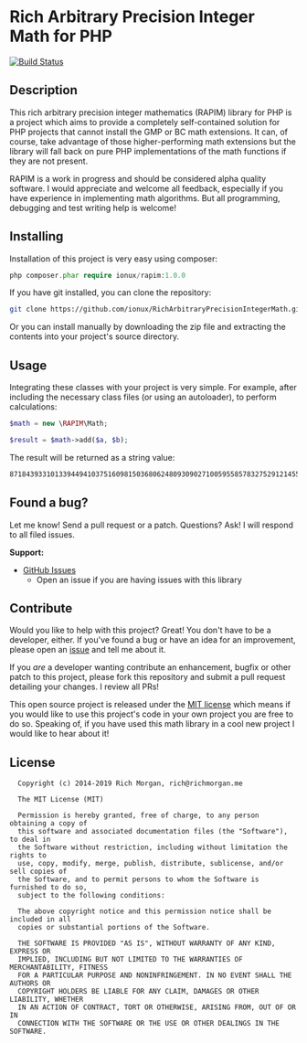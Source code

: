 # Rich Arbitrary Precision Integer Math for PHP

[![Build Status](https://travis-ci.org/ionux/RichArbitraryPrecisionIntegerMath.svg?branch=master)](https://travis-ci.org/ionux/RichArbitraryPrecisionIntegerMath)

## Description

This rich arbitrary precision integer mathematics (RAPIM) library for PHP is a project which aims to provide a completely self-contained solution for PHP projects that cannot install the GMP or BC math extensions.  It can, of course, take advantage of those higher-performing math extensions but the library will fall back on pure PHP implementations of the math functions if they are not present.

RAPIM is a work in progress and should be considered alpha quality software.  I would appreciate and welcome all feedback, especially if you have experience in implementing math algorithms.  But all programming, debugging and test writing help is welcome!

## Installing

Installation of this project is very easy using composer:

```php
php composer.phar require ionux/rapim:1.0.0
```

If you have git installed, you can clone the repository:

```sh
git clone https://github.com/ionux/RichArbitraryPrecisionIntegerMath.git
```

Or you can install manually by downloading the zip file and extracting the contents into your project's source directory.

## Usage

Integrating these classes with your project is very simple.  For example, after including the necessary class files (or using an autoloader), to perform calculations:

```php
$math = new \RAPIM\Math;

$result = $math->add($a, $b);
```

The result will be returned as a string value:

```sh
87184393310133944941037516098150368062480930902710059558578327529121455801724207495015120248109543168498739812179
```

## Found a bug?

Let me know! Send a pull request or a patch. Questions? Ask! I will respond to all filed issues.

**Support:**

* [GitHub Issues](https://github.com/ionux/RichArbitraryPrecisionIntegerMath/issues)
  * Open an issue if you are having issues with this library

## Contribute

Would you like to help with this project?  Great!  You don't have to be a developer, either.  If you've found a bug or have an idea for an improvement, please open an [issue](https://github.com/ionux/RichArbitraryPrecisionIntegerMath/issues) and tell me about it.

If you *are* a developer wanting contribute an enhancement, bugfix or other patch to this project, please fork this repository and submit a pull request detailing your changes. I review all PRs!

This open source project is released under the [MIT license](http://opensource.org/licenses/MIT) which means if you would like to use this project's code in your own project you are free to do so.  Speaking of, if you have used this math library in a cool new project I would like to hear about it!

## License

```
  Copyright (c) 2014-2019 Rich Morgan, rich@richmorgan.me

  The MIT License (MIT)

  Permission is hereby granted, free of charge, to any person obtaining a copy of
  this software and associated documentation files (the "Software"), to deal in
  the Software without restriction, including without limitation the rights to
  use, copy, modify, merge, publish, distribute, sublicense, and/or sell copies of
  the Software, and to permit persons to whom the Software is furnished to do so,
  subject to the following conditions:

  The above copyright notice and this permission notice shall be included in all
  copies or substantial portions of the Software.

  THE SOFTWARE IS PROVIDED "AS IS", WITHOUT WARRANTY OF ANY KIND, EXPRESS OR
  IMPLIED, INCLUDING BUT NOT LIMITED TO THE WARRANTIES OF MERCHANTABILITY, FITNESS
  FOR A PARTICULAR PURPOSE AND NONINFRINGEMENT. IN NO EVENT SHALL THE AUTHORS OR
  COPYRIGHT HOLDERS BE LIABLE FOR ANY CLAIM, DAMAGES OR OTHER LIABILITY, WHETHER
  IN AN ACTION OF CONTRACT, TORT OR OTHERWISE, ARISING FROM, OUT OF OR IN
  CONNECTION WITH THE SOFTWARE OR THE USE OR OTHER DEALINGS IN THE SOFTWARE.
```
